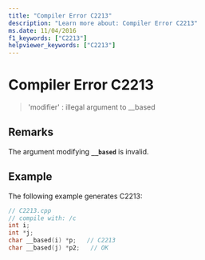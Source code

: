```yaml
---
title: "Compiler Error C2213"
description: "Learn more about: Compiler Error C2213"
ms.date: 11/04/2016
f1_keywords: ["C2213"]
helpviewer_keywords: ["C2213"]
---
```

# Compiler Error C2213

> 'modifier' : illegal argument to __based

## Remarks

The argument modifying **`__based`** is invalid.

## Example

The following example generates C2213:

```cpp
// C2213.cpp
// compile with: /c
int i;
int *j;
char __based(i) *p;   // C2213
char __based(j) *p2;   // OK
```
